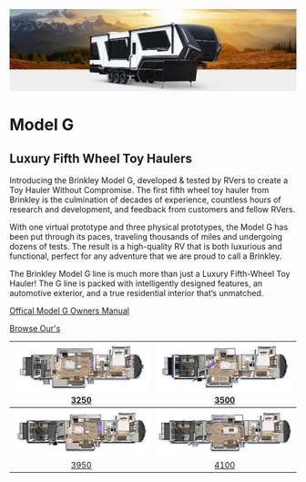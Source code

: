 ![Model G](../assets/model_g/2024-Brinkley-RV-Model-G-3500-Luxury-Toy-Hauler-Fifth-Wheels.webp)

# Model G

## Luxury Fifth Wheel Toy Haulers

Introducing the Brinkley Model G, developed & tested by RVers to create a Toy Hauler Without Compromise. The first fifth wheel toy hauler from Brinkley is the culmination of decades of experience, countless hours of research and development, and feedback from customers and fellow RVers.

With one virtual prototype and three physical prototypes, the Model G has been put through its paces, traveling thousands of miles and undergoing dozens of tests. The result is a high-quality RV that is both luxurious and functional, perfect for any adventure that we are proud to call a Brinkley.

The Brinkley Model G line is much more than just a Luxury Fifth-Wheel Toy Hauler! The G line is packed with intelligently designed features, an automotive exterior, and a true residential interior that’s unmatched.

[Offical Model G Owners Manual](https://www.brinkleyrv.com/wp-content/uploads/Docs/Owners_Manuals/BRV/Model_G/2024-Brinkley-RV-Model-G-Owners-Manual-v2023-1R05252023.pdf)

[Browse Our's](../model_g/manual/index.md)

| <img src="../assets/model_g/Model-G-3250-2024.webp" width="300"><br>[3250](#model-g3250) | <img src="../assets/model_g/Model-G-3500-2024.webp" width="300"><br>[3500](#model-g3500) |
|:-----------------------------------------------------------------------------------------------:|:-----------------------------------------------------------------------------------------------:|
| <img src="../assets/model_g/Model-G-3950-2024.webp" width="300"><br>[3950](../model_g/3950/index.md) | <img src="../assets/model_g/Model-G-4100-2024.webp" width="300"><br>[4100](#model-g4100) |
